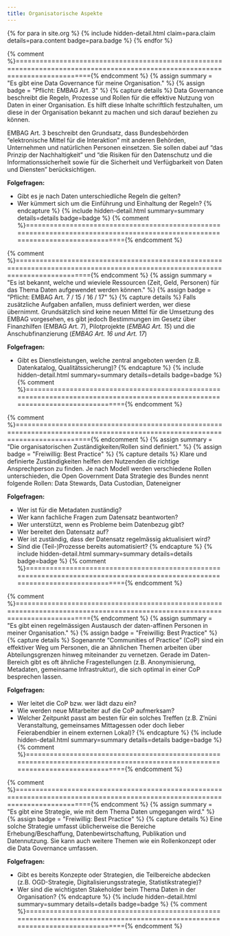 ```yaml
---
title: Organisatorische Aspekte
---
```


{% for para in site.org %}
    {% include hidden-detail.html claim=para.claim details=para.content badge=para.badge %}
{% endfor %}


{% comment %}==============================================================================================================================={% endcomment %}
{% assign summary = "Es gibt eine Data Governance für meine Organisation." %}
{% assign badge = "Pflicht: EMBAG Art. 3" %}
{% capture details %}
Data Governance beschreibt die Regeln, Prozesse und Rollen für die effektive Nutzung von Daten in einer Organisation. Es hilft diese Inhalte schriftlich festzuhalten, um diese in der Organisation bekannt zu machen und sich darauf beziehen zu können.

EMBAG Art. 3 beschreibt den Grundsatz, dass Bundesbehörden “elektronische Mittel für die Interaktion” mit anderen Behörden, Unternehmen und natürlichen Personen einsetzen. Sie sollen dabei auf “das Prinzip der Nachhaltigkeit” und “die Risiken für den Datenschutz und die Informationssicherheit sowie für die Sicherheit und Verfügbarkeit von Daten und Diensten” berücksichtigen.

**Folgefragen:**

* Gibt es je nach Daten unterschiedliche Regeln die gelten?
* Wer kümmert sich um die Einführung und Einhaltung der Regeln?
{% endcapture %}
{% include hidden-detail.html summary=summary details=details badge=badge %}
{% comment %}==============================================================================================================================={% endcomment %}

{% comment %}==============================================================================================================================={% endcomment %}
{% assign summary = "Es ist bekannt, welche und wieviele Ressourcen (Zeit, Geld, Personen) für das Thema Daten aufgewendet werden können." %}
{% assign badge = "Pflicht: EMBAG Art. 7 / 15 / 16 / 17" %}
{% capture details %}
Falls zusätzliche Aufgaben anfallen, muss definiert werden, wer diese übernimmt. Grundsätzlich sind keine neuen Mittel für die Umsetzung des EMBAG vorgesehen, es gibt jedoch Bestimmungen im Gesetz über Finanzhilfen (EMBAG Art. 7), Pilotprojekte (_EMBAG Art. 15_) und die Anschubfinanzierung (_EMBAG Art. 16 und Art. 17_)

**Folgefragen:**

* Gibt es Dienstleistungen, welche zentral angeboten werden (z.B. Datenkatalog, Qualitätssicherung)?
{% endcapture %}
{% include hidden-detail.html summary=summary details=details badge=badge %}
{% comment %}==============================================================================================================================={% endcomment %}

{% comment %}==============================================================================================================================={% endcomment %}
{% assign summary = "Die organisatorischen Zuständigkeiten/Rollen sind definiert." %}
{% assign badge = "Freiwillig: Best Practice" %}
{% capture details %}
Klare und definierte Zuständigkeiten helfen den Nutzenden die richtige Ansprechperson zu finden. Je nach Modell werden verschiedene Rollen unterschieden, die Open Government Data Strategie des Bundes nennt folgende Rollen: Data Stewards, Data Custodian, Dateneigner

**Folgefragen:**

* Wer ist für die Metadaten zuständig?
* Wer kann fachliche Fragen zum Datensatz beantworten?
* Wer unterstützt, wenn es Probleme beim Datenbezug gibt?
* Wer bereitet den Datensatz auf?
* Wer ist zuständig, dass der Datensatz regelmässig aktualisiert wird?
* Sind die (Teil-)Prozesse bereits automatisiert?
{% endcapture %}
{% include hidden-detail.html summary=summary details=details badge=badge %}
{% comment %}==============================================================================================================================={% endcomment %}

{% comment %}==============================================================================================================================={% endcomment %}
{% assign summary = "Es gibt einen regelmässigen Austausch der daten-affinen Personen in meiner Organisation." %}
{% assign badge = "Freiwillig: Best Practice" %}
{% capture details %}
Sogenannte “Communities of Practice” (CoP) sind ein effektiver Weg um Personen, die an ähnlichen Themen arbeiten über Abteilungsgrenzen hinweg miteinander zu vernetzen. Gerade im Daten-Bereich gibt es oft ähnliche Fragestellungen (z.B. Anonymisierung, Metadaten, gemeinsame Infrastruktur), die sich optimal in einer CoP besprechen lassen.

**Folgefragen:**

* Wer leitet die CoP bzw. wer lädt dazu ein?
* Wie werden neue Mitarbeiter auf die CoP aufmerksam?
* Welcher Zeitpunkt passt am besten für ein solches Treffen (z.B. Z’nüni Veranstaltung, gemeinsames Mittagessen oder doch lieber Feierabendbier in einem externen Lokal)? 
{% endcapture %}
{% include hidden-detail.html summary=summary details=details badge=badge %}
{% comment %}==============================================================================================================================={% endcomment %}

{% comment %}==============================================================================================================================={% endcomment %}
{% assign summary = "Es gibt eine Strategie, wie mit dem Thema Daten umgegangen wird." %}
{% assign badge = "Freiwillig: Best Practice" %}
{% capture details %}
Eine solche Strategie umfasst üblicherweise die Bereiche Erhebung/Beschaffung, Datenbewirtschaftung, Publikation und Datennutzung. Sie kann auch weitere Themen wie ein Rollenkonzept oder die Data Governance umfassen.

**Folgefragen:**

* Gibt es bereits Konzepte oder Strategien, die Teilbereiche abdecken (z.B. OGD-Strategie, Digitalisierungsstrategie, Statistikstrategie)?
* Wer sind die wichtigsten Stakeholder beim Thema Daten in der Organisation?
{% endcapture %}
{% include hidden-detail.html summary=summary details=details badge=badge %}
{% comment %}==============================================================================================================================={% endcomment %}
